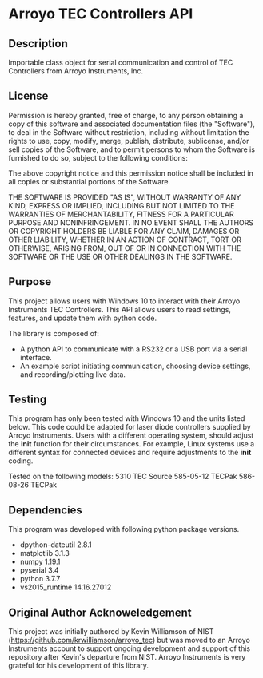 # Arroyo TEC Controllers API #
## Description ##
Importable class object for serial communication and control of TEC 
Controllers from Arroyo Instruments, Inc.

## License ##
Permission is hereby granted, free of charge, to any person obtaining a copy 
of this software and associated documentation files (the "Software"), to deal 
in the Software without restriction, including without limitation the rights 
to use, copy, modify, merge, publish, distribute, sublicense, and/or sell 
copies of the Software, and to permit persons to whom the Software is 
furnished to do so, subject to the following conditions:

The above copyright notice and this permission notice shall be included in all
 copies or substantial portions of the Software.

THE SOFTWARE IS PROVIDED "AS IS", WITHOUT WARRANTY OF ANY KIND, EXPRESS OR 
IMPLIED, INCLUDING BUT NOT LIMITED TO THE WARRANTIES OF MERCHANTABILITY, 
FITNESS FOR A PARTICULAR PURPOSE AND NONINFRINGEMENT. IN NO EVENT SHALL THE 
AUTHORS OR COPYRIGHT HOLDERS BE LIABLE FOR ANY CLAIM, DAMAGES OR OTHER 
LIABILITY, WHETHER IN AN ACTION OF CONTRACT, TORT OR OTHERWISE, ARISING FROM, 
OUT OF OR IN CONNECTION WITH THE SOFTWARE OR THE USE OR OTHER DEALINGS IN THE 
SOFTWARE.

## Purpose ##
This project allows users with Windows 10 to interact with their Arroyo 
Instruments TEC Controllers. This API allows users to read settings, features, 
and update them with python code.

The library is composed of:
* A python API to communicate with a RS232 or a USB port via a serial 
    interface.
* An example script initiating communication, choosing device settings, and 
    recording/plotting live data. 

## Testing ## 
This program has only been tested with Windows 10 and the units listed below. 
This code could be adapted for laser diode controllers supplied by Arroyo 
Instruments. Users with a different operating system, should adjust the 
__init__ function for their circumstances. For example, Linux systems use a 
different syntax for connected devices and require adjustments to the 
__init__ coding.

Tested on the following models:
    5310 TEC Source
    585-05-12 TECPak
    586-08-26 TECPak

## Dependencies ##
This program was developed with following python package versions.
* dpython-dateutil  2.8.1
* matplotlib        3.1.3
* numpy             1.19.1
* pyserial          3.4
* python            3.7.7
* vs2015_runtime    14.16.27012      

## Original Author Acknoweledgement ##
This project was initially authored by Kevin Williamson of NIST 
(https://github.com/krwilliamson/arroyo_tec) but was moved to an
Arroyo Instruments account to support ongoing development and support
of this repository after Kevin's departure from NIST. Arroyo
Instruments is very grateful for his development of this library.
